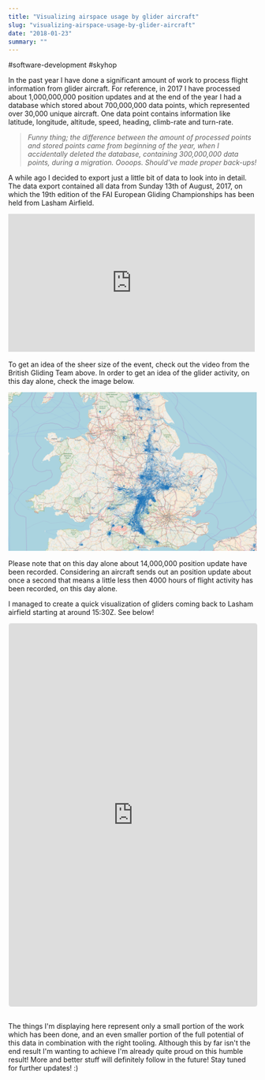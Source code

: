 ```yaml
---
title: "Visualizing airspace usage by glider aircraft"
slug: "visualizing-airspace-usage-by-glider-aircraft"
date: "2018-01-23"
summary: ""
---
```


#software-development #skyhop

In the past year I have done a significant amount of work to process flight information from glider aircraft. For reference, in 2017 I have processed about 1,000,000,000 position updates and at the end of the year I had a database which stored about 700,000,000 data points, which represented over 30,000 unique aircraft. One data point contains information like latitude, longitude, altitude, speed, heading, climb-rate and turn-rate.

> *Funny thing; the difference between the amount of processed points and stored points came from beginning of the year, when I accidentally deleted the database, containing 300,000,000 data points, during a migration. Oooops. Should've made proper back-ups!*

A while ago I decided to export just a little bit of data to look into in detail. The data export contained all data from Sunday 13th of August, 2017, on which the 19th edition of the FAI European Gliding Championships has been held from Lasham Airfield.

<iframe src="https://www.facebook.com/plugins/video.php?href=https%3A%2F%2Fwww.facebook.com%2Fbritishglidingteam%2Fvideos%2Fvb.742013592522273%2F1580033035386987&amp;width=500&amp;show_text=false&amp;height=280&amp;appId" width="500" height="280" style="border:none;overflow:hidden" scrolling="no" frameborder="0" allowtransparency="true" allowfullscreen="true"></iframe>

To get an idea of the sheer size of the event, check out the video from the British Gliding Team above. In order to get an idea of the glider activity, on this day alone, check the image below.

![Glider activity over the United Kingdom on Sunday the 13th of August, 2017.](/uploads/gb_x_1625_1038x_08e65fbe3a.png)

Please note that on this day alone about 14,000,000 position update have been recorded. Considering an aircraft sends out an position update about once a second that means a little less then 4000 hours of flight activity has been recorded, on this day alone.

I managed to create a quick visualization of gliders coming back to Lasham airfield starting at around 15:30Z. See below!

<iframe class="instagram-media instagram-media-rendered" id="instagram-embed-0" src="https://www.instagram.com/p/Bc8L2AhljcI/embed/captioned/?cr=1&amp;v=8&amp;wp=1316#%7B%22ci%22%3A0%2C%22os%22%3A160.85500000000002%7D" allowtransparency="true" frameborder="0" height="776" data-instgrm-payload-id="instagram-media-payload-0" scrolling="no" style="background: rgb(255, 255, 255); border: 1px solid rgb(219, 219, 219); margin: 1px 1px 12px; max-width: 658px; width: calc(100% - 2px); border-radius: 4px; box-shadow: none; display: block; padding: 0px;"></iframe>

<br />The things I'm displaying here represent only a small portion of the work which has been done, and an even smaller portion of the full potential of this data in combination with the right tooling. Although this by far isn't the end result I'm wanting to achieve I'm already quite proud on this humble result! More and better stuff will definitely follow in the future! Stay tuned for further updates! :)
